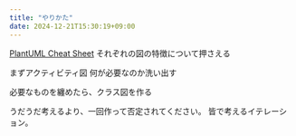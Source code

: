 ```yaml
---
title: "やりかた"
date: 2024-12-21T15:30:19+09:00
---
```

[PlantUML Cheat Sheet](../CS_and_SR/PlantUML%20Cheat%20Sheet.md)
それぞれの図の特徴について押さえる

まずアクティビティ図
何が必要なのか洗い出す

必要なものを纏めたら、クラス図を作る


うだうだ考えるより、一回作って否定されてください。
皆で考えるイテレーション。

